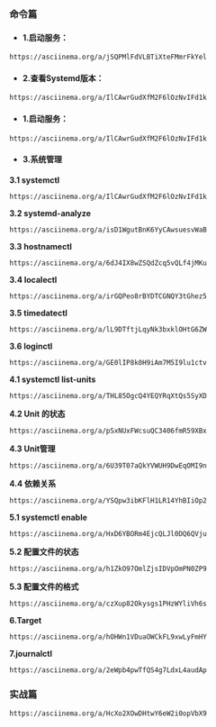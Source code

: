 ### 命令篇
- #### 1.启动服务：
```shell
https://asciinema.org/a/jSQPMlFdVLBTiXteFMmrFkYel
```

- #### 2.查看Systemd版本：
```shell
https://asciinema.org/a/IlCAwrGudXfM2F6lOzNvIFd1k
```

- #### 1.启动服务：
```shell
https://asciinema.org/a/IlCAwrGudXfM2F6lOzNvIFd1k
```

- #### 3.系统管理

**3.1 systemctl**
```shell
https://asciinema.org/a/IlCAwrGudXfM2F6lOzNvIFd1k
```

**3.2 systemd-analyze**
```shell
https://asciinema.org/a/isD1WgutBnK6YyCAwsuesvWaB
```

**3.3 hostnamectl**
```shell
https://asciinema.org/a/6dJ4IX8wZSQdZcq5vQLf4jMKu
```

**3.4 localectl**
```shell
https://asciinema.org/a/irGQPeo8rBYDTCGNQY3tGhez5
```

**3.5 timedatectl**
```shell
https://asciinema.org/a/lL9DTftjLqyNk3bxklOHtG6ZW
```

**3.6 loginctl**
```shell
https://asciinema.org/a/GE0lIP8k0H9iAm7M5I9lu1ctv
```

**4.1 systemctl list-units**
```shell
https://asciinema.org/a/THL85OgcQ4YEQYRqXtQs5SyXD
```

**4.2 Unit 的状态**
```shell
https://asciinema.org/a/pSxNUxFWcsuQC3406fmR59XBx
```

**4.3 Unit管理**
```shell
https://asciinema.org/a/6U39T07aQkYVWUH9DwEqOMI9n
```

**4.4 依赖关系**
```shell
https://asciinema.org/a/YSQpw3ibKFlH1LR14YhBIiOp2
```

**5.1 systemctl enable**
```shell
https://asciinema.org/a/HxD6YBORm4EjcQLJl0DQ6QVju
```

**5.2 配置文件的状态**
```shell
https://asciinema.org/a/h1ZkO97OmlZjsIDVpOmPN0ZP9
```

**5.3 配置文件的格式**
```shell
https://asciinema.org/a/czXup82Okysgs1PHzWYliVh6s
```

**6.Target**
```shell
https://asciinema.org/a/hOHWn1VDuaOWCkFL9xwLyFmHY
```

**7.journalctl**
```shell
https://asciinema.org/a/2eWpb4pwTfQS4g7LdxL4audAp
```



### 实战篇
```shell
https://asciinema.org/a/HcXo2XOwDHtwY6eW2i0opVbX9
```